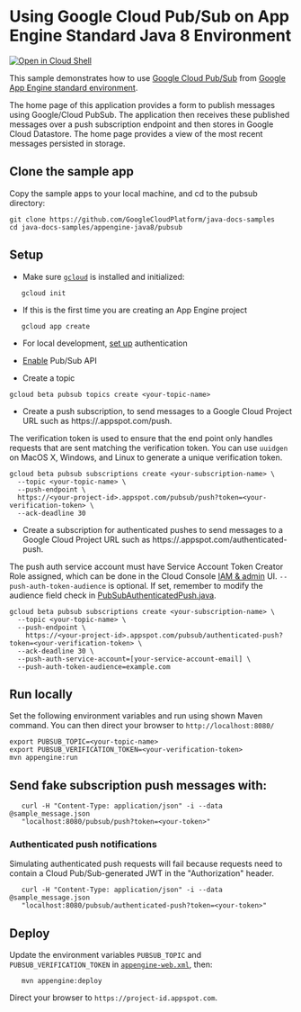 # Using Google Cloud Pub/Sub on App Engine Standard Java 8 Environment

<a href="https://console.cloud.google.com/cloudshell/open?git_repo=https://github.com/GoogleCloudPlatform/java-docs-samples&page=editor&open_in_editor=appengine-java8/pubsub/README.md">
<img alt="Open in Cloud Shell" src ="http://gstatic.com/cloudssh/images/open-btn.png"></a>

This sample demonstrates how to use [Google Cloud Pub/Sub][pubsub]
from [Google App Engine standard environment][ae-docs].

[pubsub]: https://cloud.google.com/pubsub/docs/
[ae-docs]: https://cloud.google.com/appengine/docs/java/

The home page of this application provides a form to publish messages using Google/Cloud PubSub. The application
then receives these published messages over a push subscription endpoint and then stores in Google Cloud Datastore.
The home page provides a view of the most recent messages persisted in storage.

## Clone the sample app

Copy the sample apps to your local machine, and cd to the pubsub directory:

```
git clone https://github.com/GoogleCloudPlatform/java-docs-samples
cd java-docs-samples/appengine-java8/pubsub
```

## Setup

- Make sure [`gcloud`](https://cloud.google.com/sdk/docs/) is installed and initialized:
```
   gcloud init
```
- If this is the first time you are creating an App Engine project
```
   gcloud app create
```
- For local development, [set up](https://cloud.google.com/docs/authentication/getting-started) authentication
- [Enable](https://console.cloud.google.com/launcher/details/google/pubsub.googleapis.com) Pub/Sub API

- Create a topic
```
gcloud beta pubsub topics create <your-topic-name>
```

- Create a push subscription, to send messages to a Google Cloud Project URL such as https://<your-project-id>.appspot.com/push.

The verification token is used to ensure that the end point only handles requests that are sent matching the verification token.
You can use `uuidgen` on MacOS X, Windows, and Linux to generate a unique verification token.

```
gcloud beta pubsub subscriptions create <your-subscription-name> \
  --topic <your-topic-name> \
  --push-endpoint \
  https://<your-project-id>.appspot.com/pubsub/push?token=<your-verification-token> \
  --ack-deadline 30
```

- Create a subscription for authenticated pushes to send messages to a Google Cloud Project URL such as https://<your-project-id>.appspot.com/authenticated-push.

The push auth service account must have Service Account Token Creator Role assigned, which can be done in the Cloud Console [IAM & admin](https://console.cloud.google.com/iam-admin/iam) UI.
`--push-auth-token-audience` is optional. If set, remember to modify the audience field check in [PubSubAuthenticatedPush.java](src/main/java/com/example/appengine/pubsub/PubSubAuthenticatedPush.java#L48).

```
gcloud beta pubsub subscriptions create <your-subscription-name> \
  --topic <your-topic-name> \
  --push-endpoint \
    https://<your-project-id>.appspot.com/pubsub/authenticated-push?token=<your-verification-token> \
  --ack-deadline 30 \
  --push-auth-service-account=[your-service-account-email] \
  --push-auth-token-audience=example.com
```

## Run locally
Set the following environment variables and run using shown Maven command. You can then
direct your browser to `http://localhost:8080/`

```
export PUBSUB_TOPIC=<your-topic-name>
export PUBSUB_VERIFICATION_TOKEN=<your-verification-token>
mvn appengine:run
```

## Send fake subscription push messages with:

```
   curl -H "Content-Type: application/json" -i --data @sample_message.json
   "localhost:8080/pubsub/push?token=<your-token>"
```

### Authenticated push notifications

Simulating authenticated push requests will fail because requests need to contain a Cloud Pub/Sub-generated JWT in the "Authorization" header.

```
   curl -H "Content-Type: application/json" -i --data @sample_message.json
   "localhost:8080/pubsub/authenticated-push?token=<your-token>"
```

## Deploy

Update the environment variables `PUBSUB_TOPIC` and `PUBSUB_VERIFICATION_TOKEN` in
[`appengine-web.xml`](src/main/webapp/WEB-INF/appengine-web.xml),
then:

```
   mvn appengine:deploy
```

Direct your browser to `https://project-id.appspot.com`.
